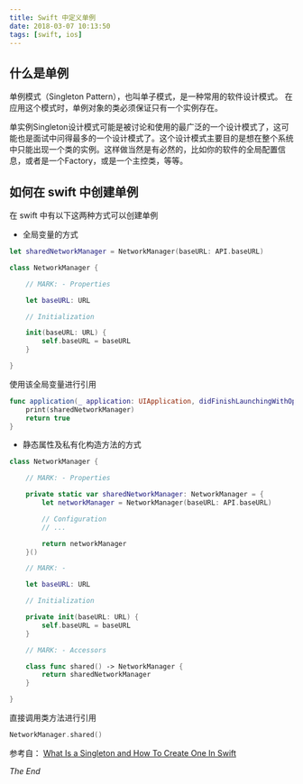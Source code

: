 ```yaml
---
title: Swift 中定义单例
date: 2018-03-07 10:13:50
tags: [swift, ios] 
---
```


## 什么是单例

单例模式（Singleton Pattern），也叫单子模式，是一种常用的软件设计模式。 在应用这个模式时，单例对象的类必须保证只有一个实例存在。

单实例Singleton设计模式可能是被讨论和使用的最广泛的一个设计模式了，这可能也是面试中问得最多的一个设计模式了。这个设计模式主要目的是想在整个系统中只能出现一个类的实例。这样做当然是有必然的，比如你的软件的全局配置信息，或者是一个Factory，或是一个主控类，等等。

## 如何在 swift 中创建单例

<!-- more -->

在 swift 中有以下这两种方式可以创建单例

* 全局变量的方式


```swift
let sharedNetworkManager = NetworkManager(baseURL: API.baseURL)

class NetworkManager {

    // MARK: - Properties

    let baseURL: URL

    // Initialization

    init(baseURL: URL) {
        self.baseURL = baseURL
    }

}
```

使用该全局变量进行引用

```swift
func application(_ application: UIApplication, didFinishLaunchingWithOptions launchOptions: [UIApplicationLaunchOptionsKey: Any]?) -> Bool {
    print(sharedNetworkManager)
    return true
}
```

* 静态属性及私有化构造方法的方式

```swift
class NetworkManager {

    // MARK: - Properties

    private static var sharedNetworkManager: NetworkManager = {
        let networkManager = NetworkManager(baseURL: API.baseURL)

        // Configuration
        // ...

        return networkManager
    }()

    // MARK: -

    let baseURL: URL

    // Initialization

    private init(baseURL: URL) {
        self.baseURL = baseURL
    }

    // MARK: - Accessors

    class func shared() -> NetworkManager {
        return sharedNetworkManager
    }

}
```

直接调用类方法进行引用

```swift
NetworkManager.shared()
```

参考自： [What Is a Singleton and How To Create One In Swift](https://cocoacasts.com/what-is-a-singleton-and-how-to-create-one-in-swift/)

*The End*

